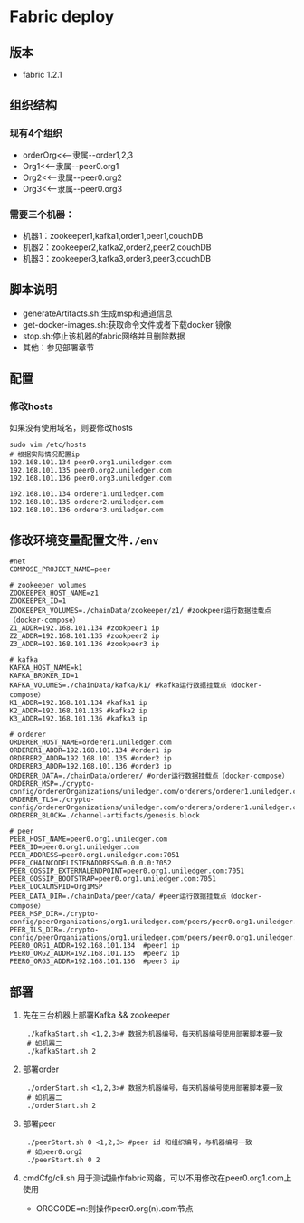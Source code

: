 # Fabric deploy

## 版本
* fabric 1.2.1

## 组织结构
### 现有4个组织
* orderOrg<<--隶属--order1,2,3
* Org1<<--隶属--peer0.org1
* Org2<<--隶属--peer0.org2
* Org3<<--隶属--peer0.org3

### 需要三个机器：
* 机器1：zookeeper1,kafka1,order1,peer1,couchDB
* 机器2：zookeeper2,kafka2,order2,peer2,couchDB
* 机器3：zookeeper3,kafka3,order3,peer3,couchDB

## 脚本说明
* generateArtifacts.sh:生成msp和通道信息
* get-docker-images.sh:获取命令文件或者下载docker 镜像
* stop.sh:停止该机器的fabric网络并且删除数据
* 其他：参见部署章节

## 配置
### 修改hosts
如果没有使用域名，则要修改hosts
```shell
sudo vim /etc/hosts
# 根据实际情况配置ip
192.168.101.134 peer0.org1.uniledger.com 
192.168.101.135 peer0.org2.uniledger.com
192.168.101.136 peer0.org3.uniledger.com

192.168.101.134 orderer1.uniledger.com
192.168.101.135 orderer2.uniledger.com
192.168.101.136 orderer3.uniledger.com

```

## 修改环境变量配置文件`./env`
```shell
#net
COMPOSE_PROJECT_NAME=peer  

# zookeeper volumes
ZOOKEEPER_HOST_NAME=z1
ZOOKEEPER_ID=1
ZOOKEEPER_VOLUMES=./chainData/zookeeper/z1/ #zookpeer运行数据挂载点（docker-compose）
Z1_ADDR=192.168.101.134 #zookpeer1 ip
Z2_ADDR=192.168.101.135 #zookpeer2 ip
Z3_ADDR=192.168.101.136 #zookpeer3 ip

# kafka
KAFKA_HOST_NAME=k1
KAFKA_BROKER_ID=1
KAFKA_VOLUMES=./chainData/kafka/k1/ #kafka运行数据挂载点（docker-compose）
K1_ADDR=192.168.101.134 #kafka1 ip
K2_ADDR=192.168.101.135 #kafka2 ip
K3_ADDR=192.168.101.136 #kafka3 ip

# orderer
ORDERER_HOST_NAME=orderer1.uniledger.com
ORDERER1_ADDR=192.168.101.134 #order1 ip
ORDERER2_ADDR=192.168.101.135 #order2 ip
ORDERER3_ADDR=192.168.101.136 #order3 ip
ORDERER_DATA=./chainData/orderer/ #order运行数据挂载点（docker-compose）
ORDERER_MSP=./crypto-config/ordererOrganizations/uniledger.com/orderers/orderer1.uniledger.com/msp 
ORDERER_TLS=./crypto-config/ordererOrganizations/uniledger.com/orderers/orderer1.uniledger.com/tls 
ORDERER_BLOCK=./channel-artifacts/genesis.block

# peer
PEER_HOST_NAME=peer0.org1.uniledger.com
PEER_ID=peer0.org1.uniledger.com
PEER_ADDRESS=peer0.org1.uniledger.com:7051
PEER_CHAINCODELISTENADDRESS=0.0.0.0:7052
PEER_GOSSIP_EXTERNALENDPOINT=peer0.org1.uniledger.com:7051
PEER_GOSSIP_BOOTSTRAP=peer0.org1.uniledger.com:7051
PEER_LOCALMSPID=Org1MSP
PEER_DATA_DIR=./chainData/peer/data/ #peer运行数据挂载点（docker-compose）
PEER_MSP_DIR=./crypto-config/peerOrganizations/org1.uniledger.com/peers/peer0.org1.uniledger.com/msp
PEER_TLS_DIR=./crypto-config/peerOrganizations/org1.uniledger.com/peers/peer0.org1.uniledger.com/tls
PEER0_ORG1_ADDR=192.168.101.134  #peer1 ip
PEER0_ORG2_ADDR=192.168.101.135  #peer2 ip
PEER0_ORG3_ADDR=192.168.101.136  #peer3 ip

```

## 部署

1. 先在三台机器上部署Kafka && zookeeper
   ```shell
    ./kafkaStart.sh <1,2,3># 数据为机器编号，每天机器编号使用部署脚本要一致
    # 如机器二
    ./kafkaStart.sh 2
   ```
2. 部署order
   ```shell
    ./orderStart.sh <1,2,3># 数据为机器编号，每天机器编号使用部署脚本要一致
    # 如机器二
    ./orderStart.sh 2
   ```
3. 部署peer
   ```shell
    ./peerStart.sh 0 <1,2,3> #peer id 和组织编号，与机器编号一致
    # 如peer0.org2
    ./peerStart.sh 0 2
   ```

4. cmdCfg/cli.sh
用于测试操作fabric网络，可以不用修改在peer0.org1.com上使用
   * ORGCODE=n:则操作peer0.org(n).com节点

